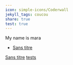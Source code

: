 ```yaml
---
icon: simple-icons/Coderwall
jekyll_tags: coucou
share: true
test: true
---
```

My name is mara

- [Sans titre](./Sans-titre.md)

[Sans titre](./Sans-titre.md) 
[tests](./tests.md)

